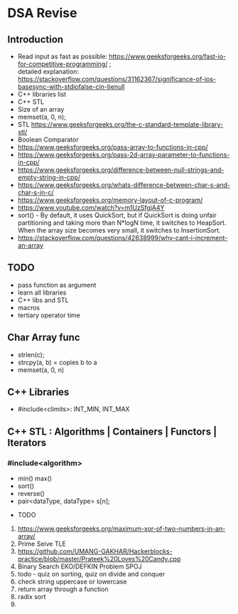 # DSA Revise

## Introduction
- Read input as fast as possible: https://www.geeksforgeeks.org/fast-io-for-competitive-programming/ ;  
detailed explanation: https://stackoverflow.com/questions/31162367/significance-of-ios-basesync-with-stdiofalse-cin-tienull
- C++ libraries list
- C++ STL  
- Size of an array  
- memset(a, 0, n);  
- STL <https://www.geeksforgeeks.org/the-c-standard-template-library-stl/>
- Boolean Comparator
- https://www.geeksforgeeks.org/pass-array-to-functions-in-cpp/
- https://www.geeksforgeeks.org/pass-2d-array-parameter-to-functions-in-cpp/
- https://www.geeksforgeeks.org/difference-between-null-strings-and-empty-string-in-cpp/
- https://www.geeksforgeeks.org/whats-difference-between-char-s-and-char-s-in-c/ 
- https://www.geeksforgeeks.org/memory-layout-of-c-program/
- https://www.youtube.com/watch?v=m1UzSfgjA4Y 
- sort() - By default, it uses QuickSort, but if QuickSort is doing unfair partitioning and taking more than N*logN time, it switches to HeapSort. When the array size becomes very small, it switches to InsertionSort. 
- https://stackoverflow.com/questions/42638999/why-cant-i-increment-an-array


## TODO
- pass function as argument
- learn all libraries
- C++ libs and STL
- macros
- tertiary operator time

## Char Array func <cstring>
- strlen(c);
- strcpy(a, b) = copies b to a
- memset(a, 0, n)

## C++ Libraries
- #include\<climits>: INT_MIN, INT_MAX

## C++ STL : Algorithms <numeric and STL> | Containers | Functors | Iterators
### #include\<algorithm>
- min() max()
- sort()
- reverse()
- pair<dataType, dataType> s[n];


* TODO
1) https://www.geeksforgeeks.org/maximum-xor-of-two-numbers-in-an-array/
2) Prime Seive TLE
3) https://github.com/UMANG-GAKHAR/Hackerblocks-practice/blob/master/Prateek%20Loves%20Candy.cpp
4) Binary Search EKO/DEFKIN Problem SPOJ
5) todo - quiz on sorting, quiz on divide and conquer
6) check string uppercase or lowercase
7) return array through a function
8) radix sort
9) 